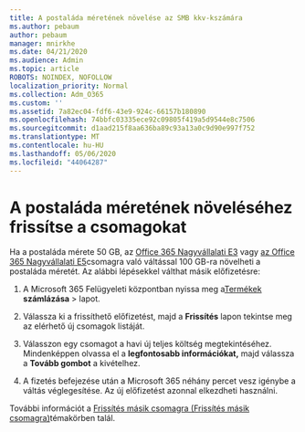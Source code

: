 ```yaml
---
title: A postaláda méretének növelése az SMB kkv-kszámára
ms.author: pebaum
author: pebaum
manager: mnirkhe
ms.date: 04/21/2020
ms.audience: Admin
ms.topic: article
ROBOTS: NOINDEX, NOFOLLOW
localization_priority: Normal
ms.collection: Adm_O365
ms.custom: ''
ms.assetid: 7a82ec04-fdf6-43e9-924c-66157b180890
ms.openlocfilehash: 74bbfc03335ece92c09805f419a5d9544e8c7506
ms.sourcegitcommit: d1aad215f8aa636ba89c93a13a0c9d90e997f752
ms.translationtype: MT
ms.contentlocale: hu-HU
ms.lasthandoff: 05/06/2020
ms.locfileid: "44064287"
---
```

# <a name="upgrade-plans-to-increase-mailbox-size"></a>A postaláda méretének növeléséhez frissítse a csomagokat

Ha a postaláda mérete 50 GB, az [Office 365 Nagyvállalati E3](https://products.office.com/business/office-365-enterprise-e3-business-software) vagy [az Office 365 Nagyvállalati E5](https://products.office.com/business/office-365-enterprise-e5-business-software)csomagra való váltással 100 GB-ra növelheti a postaláda méretét. Az alábbi lépésekkel válthat másik előfizetésre:
  
1. A Microsoft 365 Felügyeleti központban nyissa meg a[Termékek](https://go.microsoft.com/fwlink/p/?linkid=842054) **számlázása** > lapot.

2. Válassza ki a frissíthető előfizetést, majd a **Frissítés** lapon tekintse meg az elérhető új csomagok listáját.

3. Válasszon egy csomagot a havi új teljes költség megtekintéséhez. Mindenképpen olvassa el a **legfontosabb információkat,** majd válassza a **Tovább gombot** a kivételhez.

4. A fizetés befejezése után a Microsoft 365 néhány percet vesz igénybe a váltás véglegesítése. Az új előfizetést azonnal elkezdheti használni.

További információt a [Frissítés másik csomagra (Frissítés másik csomagra)](https://docs.microsoft.com/microsoft-365/commerce/subscriptions/upgrade-to-different-plan)témakörben talál.